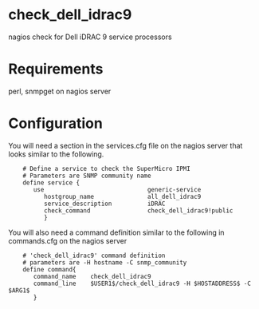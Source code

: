 # check_dell_idrac9
nagios check for Dell iDRAC 9 service processors

# Requirements
perl, snmpget on nagios server

# Configuration

You will need a section in the services.cfg file on the nagios server that looks similar to the following.
```
    # Define a service to check the SuperMicro IPMI
    # Parameters are SNMP community name
    define service {
       use                             generic-service
          hostgroup_name               all_dell_idrac9
          service_description          iDRAC
          check_command                check_dell_idrac9!public
          }
```

You will also need a command definition similar to the following in commands.cfg on the nagios server
```
    # 'check_dell_idrac9' command definition
    # parameters are -H hostname -C snmp_community
    define command{
       command_name    check_dell_idrac9
       command_line    $USER1$/check_dell_idrac9 -H $HOSTADDRESS$ -C $ARG1$
       }
```
